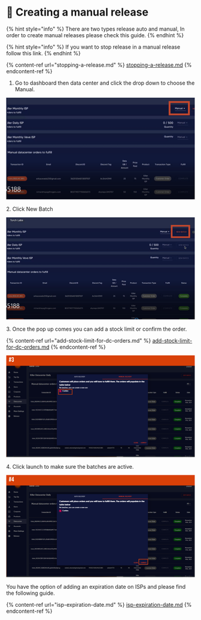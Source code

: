 # 🔧 Creating a manual release

{% hint style="info" %}
There are two types release auto and manual, In order to create manual releases please check this guide.&#x20;
{% endhint %}

{% hint style="info" %}
If you want to stop release in a manual release follow this link.&#x20;
{% endhint %}

{% content-ref url="stopping-a-release.md" %}
[stopping-a-release.md](stopping-a-release.md)
{% endcontent-ref %}

1. Go to dashboard then data center and click the drop down to choose the Manual.

![](<../.gitbook/assets/1 (71) (2).png>)

2\. Click New Batch&#x20;

![](<../.gitbook/assets/1 (72).png>)

3\. Once the pop up comes you can add a stock limit or confirm the order.&#x20;

{% content-ref url="add-stock-limit-for-dc-orders.md" %}
[add-stock-limit-for-dc-orders.md](add-stock-limit-for-dc-orders.md)
{% endcontent-ref %}

![](<../.gitbook/assets/1 (62) (2).png>)

4\. Click launch to make sure the batches are active.&#x20;

![](<../.gitbook/assets/1 (63).png>)

You have the option of adding an expiration date on ISPs and please find the following guide.

{% content-ref url="isp-expiration-date.md" %}
[isp-expiration-date.md](isp-expiration-date.md)
{% endcontent-ref %}
